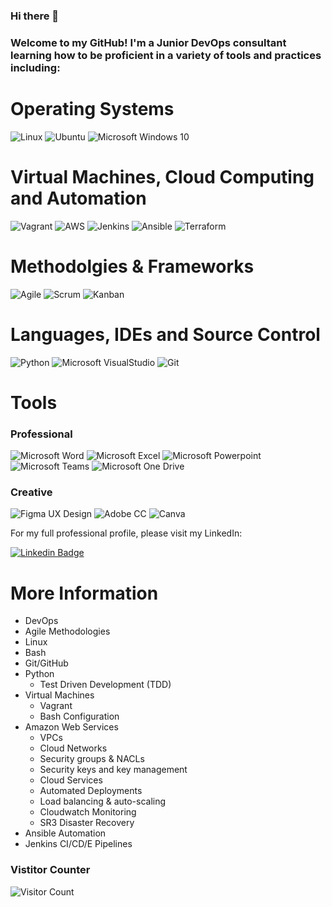 ### Hi there 👋

### Welcome to my GitHub! I'm a Junior DevOps consultant learning how to be proficient in a variety of tools and practices including:

# Operating Systems
![Linux](https://img.shields.io/badge/-Linux-FCC624?style=flat&logo=Linux&logoColor=black)
![Ubuntu](https://img.shields.io/badge/-Ubuntu-E95420?style=flat&logo=Ubuntu&logoColor=white)
![Microsoft Windows 10](https://img.shields.io/badge/-Microsoft%20Windows-6264A7?style=flat&logo=Microsoft%20Windows&logoColor=microsoft-windows)

# Virtual Machines, Cloud Computing and Automation
![Vagrant](https://img.shields.io/badge/-Vagrant-1563FF?style=flat&logo=Vagrant&logoColor=white)
![AWS](https://img.shields.io/badge/-Amazon%20AWS-232F3E?style=flat&logo=Amazon%20AWS&logoColor=White)
![Jenkins](https://img.shields.io/badge/-Jenkins-D24939?style=flat&logo=Jenkins&logoColor=white)
![Ansible](https://img.shields.io/badge/-Ansible-EE0000?style=flat&logo=Ansible&logoColor=white)
![Terraform](https://img.shields.io/badge/-Terraform-623Ce4?style=flat&logo=Terraform&logoColor=white)

# Methodolgies & Frameworks
![Agile](https://img.shields.io/badge/-Agile-2496ED?style=flat&logo=Agile&logoColor=white)
![Scrum](https://img.shields.io/badge/-Scrum-2496ED?style=flat&logo=Scrum&logoColor=white)
![Kanban](https://img.shields.io/badge/-Kanban-blue)

# Languages, IDEs and Source Control
![Python](https://img.shields.io/badge/-Python-3776AB?style=flat&logo=python&logoColor=yellow)
![Microsoft VisualStudio](https://img.shields.io/badge/-Visual%20Studio-5C2D91?style=flat&logo=Visual%20Studio&logoColor=white)
![Git](https://img.shields.io/badge/-Git-F05032?style=flat&logo=Git&logoColor=white)

# Tools
### Professional
![Microsoft Word](https://img.shields.io/badge/-Microsoft%20Word-164ead?style=flat&logo=microsoft%20word)
![Microsoft Excel](https://img.shields.io/badge/-Microsoft%20Excel-026f39?style=flat&logo=microsoft%20excel)
![Microsoft Powerpoint](https://img.shields.io/badge/-Microsoft%20PowerPoint-b9361a?style=flat&logo=microsoft%20powerpoint)
![Microsoft Teams](https://img.shields.io/badge/-Microsoft%20Teams-6264A7?style=flat&logo=Microsoft%20Teams&logoColor=white)
![Microsoft One Drive](https://img.shields.io/badge/-Microsoft%20OneDrive-0078D4?style=flat&logo=Microsoft%20OneDrive&logoColor=white)

### Creative
![Figma UX Design](https://img.shields.io/badge/-FIGMA-blueviolet)
![Adobe CC](https://img.shields.io/badge/-Adobe-informational)
![Canva](https://img.shields.io/badge/-Canva-9cf)

For my full professional profile, please visit my LinkedIn:

[![Linkedin Badge](https://img.shields.io/badge/-LinkedIn-blue?style=flat&logo=LinkedIn&logoColor=white)](https://www.linkedin.com/in/karimibachir/)

# More Information
- DevOps
- Agile Methodologies
- Linux
- Bash
- Git/GitHub
- Python
  - Test Driven Development (TDD)
- Virtual Machines
  - Vagrant
  - Bash Configuration
- Amazon Web Services
  - VPCs
  - Cloud Networks
  - Security groups & NACLs
  - Security keys and key management
  - Cloud Services
  - Automated Deployments
  - Load balancing & auto-scaling
  - Cloudwatch Monitoring
  - SR3 Disaster Recovery
- Ansible Automation
- Jenkins CI/CD/E Pipelines

### Vistitor Counter
![Visitor Count](https://profile-counter.glitch.me/kbachir/count.svg)
